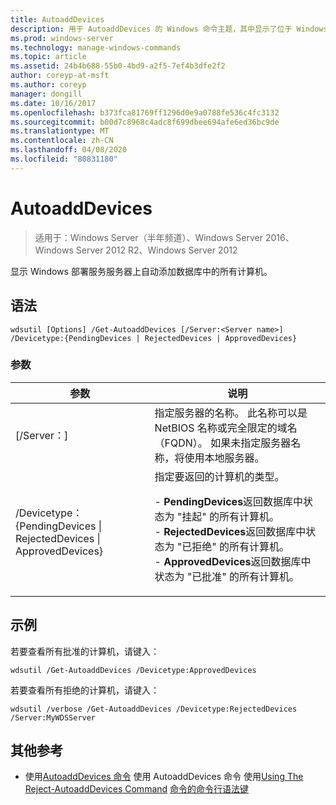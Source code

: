 ```yaml
---
title: AutoaddDevices
description: 用于 AutoaddDevices 的 Windows 命令主题，其中显示了位于 Windows 部署服务服务器上自动添加数据库中的所有计算机。
ms.prod: windows-server
ms.technology: manage-windows-commands
ms.topic: article
ms.assetid: 24b4b688-55b0-4bd9-a2f5-7ef4b3dfe2f2
author: coreyp-at-msft
ms.author: coreyp
manager: dongill
ms.date: 10/16/2017
ms.openlocfilehash: b373fca81769ff1296d0e9a0788fe536c4fc3132
ms.sourcegitcommit: b00d7c8968c4adc8f699dbee694afe6ed36bc9de
ms.translationtype: MT
ms.contentlocale: zh-CN
ms.lasthandoff: 04/08/2020
ms.locfileid: "80831180"
---
```

# <a name="get-autoadddevices"></a>AutoaddDevices

>适用于：Windows Server（半年频道）、Windows Server 2016、Windows Server 2012 R2、Windows Server 2012

显示 Windows 部署服务服务器上自动添加数据库中的所有计算机。

## <a name="syntax"></a>语法
```
wdsutil [Options] /Get-AutoaddDevices [/Server:<Server name>] /Devicetype:{PendingDevices | RejectedDevices | ApprovedDevices}
```
### <a name="parameters"></a>参数
|参数|说明|
|-------|--------|
|[/Server：<Server name>]|指定服务器的名称。 此名称可以是 NetBIOS 名称或完全限定的域名（FQDN）。 如果未指定服务器名称，将使用本地服务器。|
|/Devicetype： {PendingDevices &#124; RejectedDevices &#124; ApprovedDevices}|指定要返回的计算机的类型。<p>-   **PendingDevices**返回数据库中状态为 "挂起" 的所有计算机。<br />-   **RejectedDevices**返回数据库中状态为 "已拒绝" 的所有计算机。<br />-   **ApprovedDevices**返回数据库中状态为 "已批准" 的所有计算机。|
## <a name="examples"></a><a name=BKMK_examples></a>示例
若要查看所有批准的计算机，请键入：
```
wdsutil /Get-AutoaddDevices /Devicetype:ApprovedDevices
```
若要查看所有拒绝的计算机，请键入：
```
wdsutil /verbose /Get-AutoaddDevices /Devicetype:RejectedDevices /Server:MyWDSServer
```
## <a name="additional-references"></a>其他参考
- 使用[AutoaddDevices 命令](using-the-delete-autoadddevices-command.md)
使用 AutoaddDevices 命令
使用[Using The Reject-AutoaddDevices Command](using-the-reject-autoadddevices-command.md) [命令的](using-the-approve-autoadddevices-command.md)[命令行语法键](command-line-syntax-key.md)

